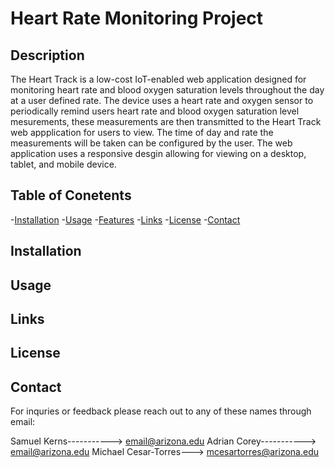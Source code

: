 # Heart Rate Monitoring Project

## Description

The Heart Track is a low-cost IoT-enabled web application designed for monitoring heart rate and blood oxygen 
saturation levels throughout the day at a user defined rate. The device uses a heart rate and oxygen sensor
to periodically remind users heart rate and blood oxygen saturation level mesurements, these measurements are then
transmitted to the Heart Track web appplication for users to view. The time of day and rate the measurements will be 
taken can be configured by the user. The web application uses a responsive desgin allowing for viewing on a desktop,
tablet, and mobile device.

## Table of Conetents

-[Installation](#installation)
-[Usage](#usage)
-[Features](#features)
-[Links](#links)
-[License](#lincense)
-[Contact](#contact)

## Installation



## Usage



## Links



## License



## Contact

For inquries or feedback please reach out to any of these names through email:

Samuel Kerns-----------> email@arizona.edu
Adrian Corey-----------> email@arizona.edu
Michael Cesar-Torres---> mcesartorres@arizona.edu

